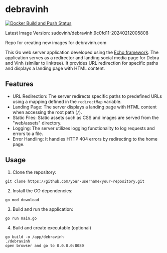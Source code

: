 # debravinh

[![Docker Build and Push Status](https://github.com/sudovinh/debravinh/actions/workflows/docker-build-push.yaml/badge.svg?branch=main)](https://github.com/sudovinh/debravinh/actions/workflows/docker-build-push.yaml)

Latest Image Version: sudovinh/debravinh:9c0fd11-20240212005808

Repo for creating new images for debravinh.com

This Go web server application developed using the [Echo framework](https://echo.labstack.com/). The application serves as a redirector and landing social media page for Debra and Vinh (similar to linktree). It provides URL redirection for specific paths and displays a landing page with HTML content.

## Features

- URL Redirection: The server redirects specific paths to predefined URLs using a mapping defined in the `redirectMap` variable.
- Landing Page: The server displays a landing page with HTML content when accessing the root path (`/`).
- Static Files: Static assets such as CSS and images are served from the "web/assets" directory.
- Logging: The server utilizes logging functionality to log requests and errors to a file.
- Error Handling: It handles HTTP 404 errors by redirecting to the home page.

## Usage

1. Clone the repository:

```shell
git clone https://github.com/your-username/your-repository.git
```

2. Install the GO dependencies:

```shell
go mod download
```

3. Build and run the application:

```shell
go run main.go
```

4. Build and create executable (optional)

```shell
go build -o /app/debravinh
./debravinh
open browser and go to 0.0.0.0:8080
```
